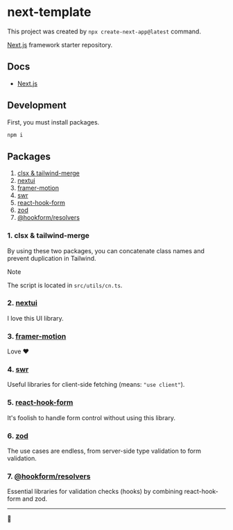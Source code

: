 # next-template

This project was created by `npx create-next-app@latest` command.

[Next.js](https://github.com/vercel/next.js) framework starter repository.

## Docs

- [Next.js](https://nextjs.org/docs)

## Development

First, you must install packages.

```bash
npm i
```

## Packages

1. [clsx & tailwind-merge](#1-clsx--tailwind-merge)
2. [nextui](#2-nextui)
3. [framer-motion](#3-framer-motion)
4. [swr](#4-swr)
5. [react-hook-form](#5-react-hook-form)
6. [zod](#6-zod)
7. [@hookform/resolvers](#7-hookformresolvers)

### 1. clsx & tailwind-merge

By using these two packages, you can concatenate class names and prevent duplication in Tailwind.

> [!NOTE]
>
> The script is located in `src/utils/cn.ts`.

### 2. [nextui](https://nextui.org/docs/guide/introduction)

I love this UI library.

### 3. [framer-motion](https://www.framer.com/motion)

Love ❤️

### 4. [swr](https://swr.vercel.app)

Useful libraries for client-side fetching (means: `"use client"`).

### 5. [react-hook-form](https://react-hook-form.com/docs)

It's foolish to handle form control without using this library.

### 6. [zod](https://zod.dev)

The use cases are endless, from server-side type validation to form validation.

### 7. [@hookform/resolvers](https://www.npmjs.com/package/@hookform/resolvers)

Essential libraries for validation checks (hooks) by combining react-hook-form and zod.

---

🐢
